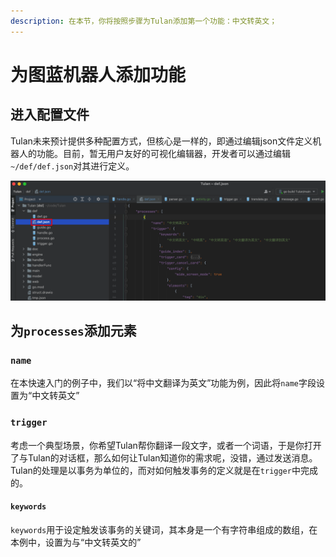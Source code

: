 ```yaml
---
description: 在本节，你将按照步骤为Tulan添加第一个功能：中文转英文；
---
```


# 为图蓝机器人添加功能

## 进入配置文件

Tulan未来预计提供多种配置方式，但核心是一样的，即通过编辑json文件定义机器人的功能。目前，暂无用户友好的可视化编辑器，开发者可以通过编辑 `~/def/def.json`对其进行定义。

![](<../.gitbook/assets/image (3).png>)

## 为`processes`添加元素

### `name`

在本快速入门的例子中，我们以“将中文翻译为英文”功能为例，因此将`name`字段设置为“中文转英文”

### `trigger`

考虑一个典型场景，你希望Tulan帮你翻译一段文字，或者一个词语，于是你打开了与Tulan的对话框，那么如何让Tulan知道你的需求呢，没错，通过发送消息。Tulan的处理是以事务为单位的，而对如何触发事务的定义就是在`trigger`中完成的。

#### `keywords`

`keywords`用于设定触发该事务的关键词，其本身是一个有字符串组成的数组，在本例中，设置为与“中文转英文的”
